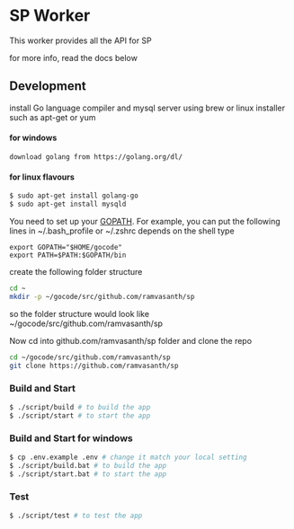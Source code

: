 SP Worker
==========

This worker provides all the API for SP

for more info, read the docs below

## Development
install Go language compiler and mysql server using brew or linux installer such as apt-get or yum
#### for windows
```
download golang from https://golang.org/dl/
```
#### for linux flavours
```sh
$ sudo apt-get install golang-go
$ sudo apt-get install mysqld

```
You need to set up your [GOPATH](http://golang.org/doc/code.html#GOPATH).
For example, you can put the following lines in ~/.bash_profile or ~/.zshrc depends on the shell type

```
export GOPATH="$HOME/gocode"
export PATH=$PATH:$GOPATH/bin
```
create the following folder structure
```sh
cd ~
mkdir -p ~/gocode/src/github.com/ramvasanth/sp
```
so the folder structure would look like ~/gocode/src/github.com/ramvasanth/sp

Now cd into github.com/ramvasanth/sp folder and clone the repo
```sh
cd ~/gocode/src/github.com/ramvasanth/sp
git clone https://github.com/ramvasanth/sp
```
### Build and Start

```sh
$ ./script/build # to build the app
$ ./script/start # to start the app
```
###  Build and Start for windows
```sh
$ cp .env.example .env # change it match your local setting
$ ./script/build.bat # to build the app
$ ./script/start.bat # to start the app
```

### Test
```sh
$ ./script/test # to test the app
```